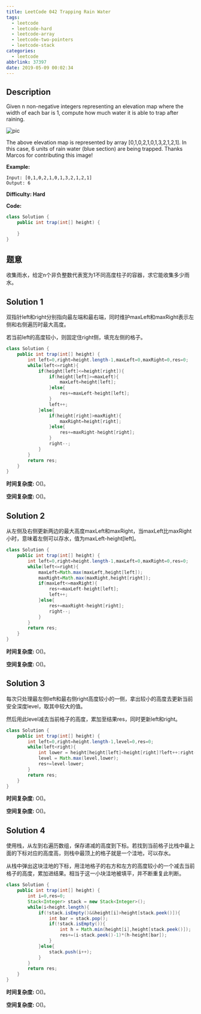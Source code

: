 ```yaml
---
title: LeetCode 042 Trapping Rain Water
tags:
  - leetcode
  - leetcode-hard
  - leetcode-array
  - leetcode-two-pointers
  - leetcode-stack
categories:
  - leetcode
abbrlink: 37397
date: 2019-05-09 00:02:34
---
```


## Description

Given n non-negative integers representing an elevation map where the width of each bar is 1, compute how much water it is able to trap after raining.

![pic](https://assets.leetcode.com/uploads/2018/10/22/rainwatertrap.png)

The above elevation map is represented by array [0,1,0,2,1,0,1,3,2,1,2,1]. In this case, 6 units of rain water (blue section) are being trapped. Thanks Marcos for contributing this image!

**Example:**

```
Input: [0,1,0,2,1,0,1,3,2,1,2,1]
Output: 6
```

**Difficulty: Hard**

**Code:**

```java
class Solution {
    public int trap(int[] height) {
        
    }
}
```

## 题意

收集雨水，给定n个非负整数代表宽为1不同高度柱子的容器，求它能收集多少雨水。

<!-- more -->

## Solution 1

双指针left和right分别指向最左端和最右端，同时维护maxLeft和maxRight表示左侧和右侧遍历时最大高度。

若当前left的高度较小，则固定住right侧，填充左侧的格子。

```java
class Solution {
    public int trap(int[] height) {
        int left=0,right=height.length-1,maxLeft=0,maxRight=0,res=0;
        while(left<=right){
            if(height[left]<=height[right]){
                if(height[left]>=maxLeft){
                    maxLeft=height[left];
                }else{
                    res+=maxLeft-height[left];
                }
                left++;
            }else{
                if(height[right]>maxRight){
                    maxRight=height[right];
                }else{
                    res+=maxRight-height[right];
                }
                right--;
            }
        }
        return res;
    }
}
```

**时间复杂度:** O()。

**空间复杂度:** O()。

## Solution 2

从左侧及右侧更新两边的最大高度maxLeft和maxRight，当maxLeft比maxRight小时，意味着左侧可以存水，值为maxLeft-height[left]。

```java
class Solution {
    public int trap(int[] height) {
        int left=0,right=height.length-1,maxLeft=0,maxRight=0,res=0;
        while(left<=right){
            maxLeft=Math.max(maxLeft,height[left]);
            maxRight=Math.max(maxRight,height[right]);
            if(maxLeft<=maxRight){
                res+=maxLeft-height[left];
                left++;
            }else{
                res+=maxRight-height[right];
                right--;
            }
        }
        return res;
    }
}
```

**时间复杂度:** O()。

**空间复杂度:** O()。

## Solution 3

每次只处理最左侧left和最右侧right高度较小的一侧，拿出较小的高度去更新当前安全深度level，取其中较大的值。

然后用此level减去当前格子的高度，累加至结果res，同时更新left和right。

```java
class Solution {
    public int trap(int[] height) {
        int left=0,right=height.length-1,level=0,res=0;
        while(left<right){
            int lower = height[height[left]<height[right]?left++:right--];
            level = Math.max(level,lower);
            res+=level-lower;
        }
        return res;
    }
}
```

**时间复杂度:** O()。

**空间复杂度:** O()。

## Solution 4

使用栈，从左到右遍历数组，保存递减的高度到下标。若找到当前格子比栈中最上面的下标对应的高度高，则栈中最顶上的格子就是一个洼地，可以存水。

从栈中弹出这块洼地的下标，用洼地格子的右方和左方的高度较小的一个减去当前格子的高度，累加进结果。相当于这一小块洼地被填平，并不断重复此判断。

```java
class Solution {
    public int trap(int[] height) {
        int i=0,res=0;
        Stack<Integer> stack = new Stack<Integer>();
        while(i<height.length){
            if(!stack.isEmpty()&&height[i]>height[stack.peek()]){
                int bar = stack.pop();
                if(!stack.isEmpty()){
                    int h = Math.min(height[i],height[stack.peek()]);
                    res+=(i-stack.peek()-1)*(h-height[bar]);
                }
            }else{
                stack.push(i++);
            }
        }
        return res;
    }
}
```

**时间复杂度:** O()。

**空间复杂度:** O()。
